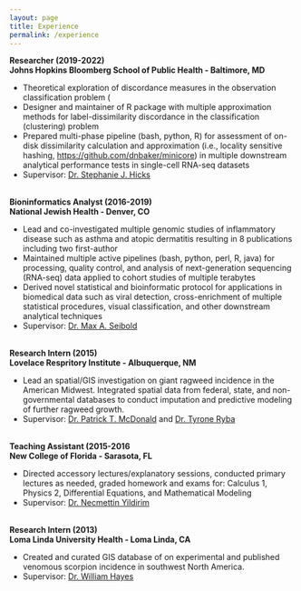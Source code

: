 ```yaml
---
layout: page
title: Experience
permalink: /experience
---
```


**Researcher (2019-2022)**<br/>**Johns Hopkins Bloomberg School of Public Health - Baltimore, MD**
- Theoretical exploration of discordance measures in the observation classification problem (
- Designer and maintainer of R package with multiple approximation methods for label-dissimilarity discordance in the classification (clustering) problem
- Prepared multi-phase pipeline (bash, python, R) for assessment of on-disk dissimilarity calculation and approximation (i.e., locality sensitive hashing, https://github.com/dnbaker/minicore) in multiple downstream analytical performance tests in single-cell RNA-seq datasets
- Supervisor: [Dr. Stephanie J. Hicks](https://www.stephaniehicks.com/)
<br/><br/>

**Bioninformatics Analyst (2016-2019)**<br/>**National Jewish Health - Denver, CO**
- Lead and co-investigated multiple genomic studies of inflammatory disease such as asthma and atopic dermatitis resulting in 8 publications including two first-author
- Maintained multiple active pipelines (bash, python, perl, R, java) for processing, quality control, and analysis of next-generation sequencing (RNA-seq) data applied to cohort studies of multiple terabytes
- Derived novel statistical and bioinformatic protocol for applications in biomedical data such as viral detection, cross-enrichment of multiple statistical procedures, visual classification, and other downstream analytical techniques
- Supervisor: [Dr. Max A. Seibold](https://www.seibold-lab.com/)
<br/><br/>

**Research Intern (2015)**<br/>**Lovelace Respritory Institute - Albuquerque, NM**
- Lead an spatial/GIS investigation on giant ragweed incidence in the American Midwest. Integrated spatial data from federal, state, and non-governmental databases to conduct imputation and predictive modeling of further ragweed growth.
- Supervisor: [Dr. Patrick T. McDonald](https://www.ncf.edu/directory/patrick-t-mcdonald/) and [Dr. Tyrone Ryba](https://www.ncf.edu/directory/tyrone-ryba/)
<br/><br/>

**Teaching Assistant (2015-2016**<br/>**New College of Florida - Sarasota, FL**
- Directed accessory lectures/explanatory sessions, conducted primary lectures as needed, graded homework and exams for: Calculus 1, Physics 2, Differential Equations, and Mathematical Modeling
- Supervisor: [Dr. Necmettin Yildirim](https://ncf.academia.edu/NecmettinYildirim)
<br/><br/>

**Research Intern (2013)**<br/>**Loma Linda University Health - Loma Linda, CA**
- Created and curated GIS database of on experimental and published venomous scorpion incidence in southwest North America.
- Supervisor: [Dr. William Hayes](https://home.llu.edu/education/faculty/hayes-william/education)
